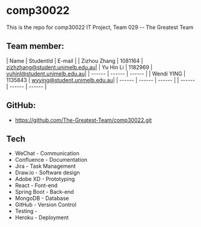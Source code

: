 # comp30022
This is the repo for comp30022 IT Project, Team 029 -- The Greatest Team

## Team member:
| Name | StudentId | E-mail |
| Zizhou Zhang | 1081164 | zizhzhang@student.unimelb.edu.au|
| Yu Hin Li | 1182969 | yuhinl@student.unimelb.edu.au|
| ------ | ------ | ------ |
| Wendi YING | 1135843 | wyying@student.unimelb.edu.au|
| ------ | ------ | ------ |
| ------ | ------ | ------ |

## GitHub:
- https://github.com/The-Greatest-Team/comp30022.git

## Tech

- WeChat - Communication
- Confluence - Documentation
- Jira - Task Management
- Draw.io - Software design
- Adobe XD - Prototyping
- React - Font-end
- Spring Boot - Back-end
- MongoDB - Database
- GitHub - Version Control
- Testing - 
- Heroku - Deployment
